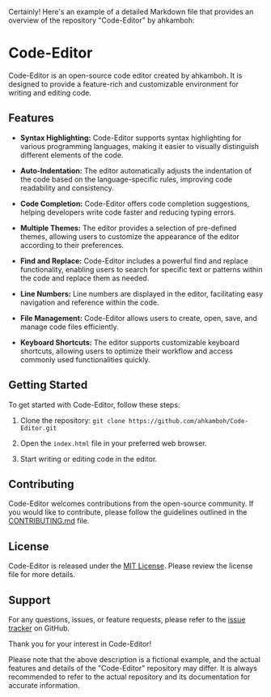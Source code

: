 Certainly! Here's an example of a detailed Markdown file that provides an overview of the repository "Code-Editor" by ahkamboh:

# Code-Editor

Code-Editor is an open-source code editor created by ahkamboh. It is designed to provide a feature-rich and customizable environment for writing and editing code.

## Features

- **Syntax Highlighting:** Code-Editor supports syntax highlighting for various programming languages, making it easier to visually distinguish different elements of the code.

- **Auto-Indentation:** The editor automatically adjusts the indentation of the code based on the language-specific rules, improving code readability and consistency.

- **Code Completion:** Code-Editor offers code completion suggestions, helping developers write code faster and reducing typing errors.

- **Multiple Themes:** The editor provides a selection of pre-defined themes, allowing users to customize the appearance of the editor according to their preferences.

- **Find and Replace:** Code-Editor includes a powerful find and replace functionality, enabling users to search for specific text or patterns within the code and replace them as needed.

- **Line Numbers:** Line numbers are displayed in the editor, facilitating easy navigation and reference within the code.

- **File Management:** Code-Editor allows users to create, open, save, and manage code files efficiently.

- **Keyboard Shortcuts:** The editor supports customizable keyboard shortcuts, allowing users to optimize their workflow and access commonly used functionalities quickly.

## Getting Started

To get started with Code-Editor, follow these steps:

1. Clone the repository: `git clone https://github.com/ahkamboh/Code-Editor.git`

2. Open the `index.html` file in your preferred web browser.

3. Start writing or editing code in the editor.

## Contributing

Code-Editor welcomes contributions from the open-source community. If you would like to contribute, please follow the guidelines outlined in the [CONTRIBUTING.md](CONTRIBUTING.md) file.

## License

Code-Editor is released under the [MIT License](LICENSE.md). Please review the license file for more details.

## Support

For any questions, issues, or feature requests, please refer to the [issue tracker](https://github.com/ahkamboh/Code-Editor/issues) on GitHub.

Thank you for your interest in Code-Editor!

Please note that the above description is a fictional example, and the actual features and details of the "Code-Editor" repository may differ. It is always recommended to refer to the actual repository and its documentation for accurate information.
